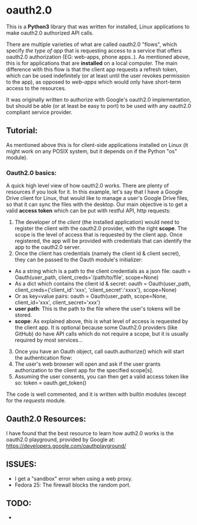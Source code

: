 # oauth2.0

This is a __Python3__ library that was written for installed, Linux applications to make oauth2.0 authorized API calls.

There are multiple varieties of what are called oauth2.0 "flows", which specify _the type of app_ that is requesting access to a service that offers oauth2.0 authorization (EG: web-apps, phone apps..). As mentioned above, this is for applications that are __installed__ on a local computer. The main difference with this flow is that the client app requests a refresh token, which can be used indefinitely (or at least until the user revokes permission to the app), as opposed to _web-apps_ which would only have short-term access to the resources.

It was originally written to authorize with Google's oauth2.0 implementation, but should be able (or at least be easy to port) to be used with any oauth2.0 compliant service provider.

## Tutorial:
As mentioned above this is for client-side applications installed on Linux (it might work on any POSIX system, but it depends on if the Python "os" module).

### Oauth2.0 basics:
A quick high level view of how oauth2.0 works. There are plenty of resources if you look for it. In this example, let's say that I have a Google Drive client for Linux, that would like to manage a user's Google Drive files, so that it can sync the files with the desktop.
Our main objective is to get a valid __access token__ which can be put with restful API, http requests:

1. The developer of the _client_ (the installed application) would need to register the client with the oauth2.0 provider, with the right __scope__. The scope is the level of access that is requested by the client app. Once registered, the app will be provided with credentials that can identify the app to the oauth2.0 server.
2. Once the client has credentials (namely the client id & client secret), they can be passed to the Oauth module's initializer:
  * As a string which is a path to the client credentials as a json file:
    oauth = Oauth(user_path, client_creds='/path/to/file', scope=None)
  * As a dict which contains the client id & secret:
    oauth = Oauth(user_path, client_creds={'client_id':'xxx', 'client_secret':'xxxx'}, scope=None)
  * Or as key=value pairs:
    oauth = Oauth(user_path, scope=None, client_id='xxx', client_secret='xxx')
  * __user path__: This is the path to the file where the user's tokens will be stored.
  * __scope__: As explained above, this is what level of access is requested by the client app. It is optional because some Oauth2.0 providers (like GitHub) do have API calls which do not require a scope, but it is usually required by most services...
3. Once you have an Oauth object, call oauth.authorize() which will start the authentication flow:
  1. The user's web browser will open and ask if the user grants authorization to the client app for the specified scope[s].
  2. Assuming the user consents, you can then get a valid access token like so:
    token = oauth.get_token()

The code is well commented, and it is written with builtin modules (except for the *requests* module.

## Oauth2.0 Resources:
I have found that the best resource to learn how auth2.0 works is the oauth2.0 playground, provided by Google at: 
    https://developers.google.com/oauthplayground/

## ISSUES:
- I get a "sandbox" error when using a web proxy.
- Fedora 25: The firewall blocks the random port.

## TODO:
- 

